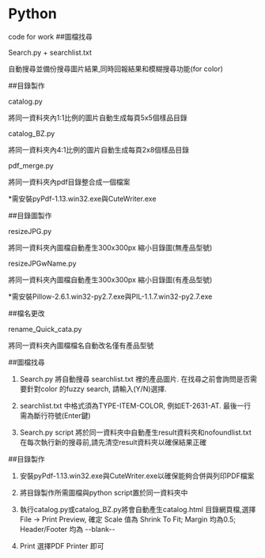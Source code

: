 # Python
code for work
##圖檔找尋

Search.py + searchlist.txt

自動搜尋並備份搜尋圖片結果,同時回報結果和模糊搜尋功能(for color)


##目錄製作

catalog.py

將同一資料夾內1:1比例的圖片自動生成每頁5x5個樣品目錄

catalog_BZ.py

將同一資料夾內4:1比例的圖片自動生成每頁2x8個樣品目錄

pdf_merge.py

將同一資料夾內pdf目錄整合成一個檔案


*需安裝pyPdf-1.13.win32.exe與CuteWriter.exe


##目錄圖製作

resizeJPG.py

將同一資料夾內圖檔自動產生300x300px 縮小目錄圖(無產品型號)

resizeJPGwName.py

將同一資料夾內圖檔自動產生300x300px 縮小目錄圖(有產品型號)


*需安裝Pillow-2.6.1.win32-py2.7.exe與PIL-1.1.7.win32-py2.7.exe


##檔名更改

rename_Quick_cata.py

將同一資料夾內圖檔檔名自動改名僅有產品型號

##圖檔找尋

1. Search.py 將自動搜尋 searchlist.txt 裡的產品圖片. 
在找尋之前會詢問是否需要針對color 的fuzzy search, 請輸入(Y/N)選擇. 

2. searchlist.txt 中格式須為TYPE-ITEM-COLOR, 例如ET-2631-AT. 最後一行需為斷行符號(Enter鍵)

3. Search.py script 將於同一資料夾中自動產生result資料夾和nofoundlist.txt 
在每次執行新的搜尋前,請先清空result資料夾以確保結果正確


##目錄製作

1. 安裝pyPdf-1.13.win32.exe與CuteWriter.exe以確保能夠合併與列印PDF檔案

2. 將目錄製作所需圖檔與python script置於同一資料夾中

3. 執行catalog.py或catalog_BZ.py將會自動產生catalog.html 目錄網頁檔,選擇 File -> Print Preview, 確定 Scale 值為 Shrink To Fit; Margin 均為0.5; Header/Footer 均為 --blank-- 

4. Print 選擇PDF Printer 即可
